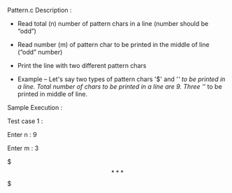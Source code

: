 Pattern.c
  Description : 
  
  - Read total (n) number of pattern chars in a line (number should be “odd”)
  
  - Read number (m) of pattern char to be printed in the middle of line (“odd” number)
  
  - Print the line with two different pattern chars
  
  - Example – Let's say two types of pattern chars '$' and '*' to be printed in a line. Total number of chars to be printed in a line are 9. Three '*' to be printed in middle of line.
  
  Sample Execution : 
  
  Test case 1 : 
  
  Enter n : 9
  
  Enter m : 3
  
  $$$***$$$

  
